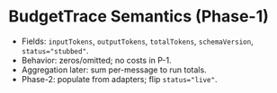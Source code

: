 # BudgetTrace Semantics (Phase-1)
- Fields: `inputTokens`, `outputTokens`, `totalTokens`, `schemaVersion`, `status="stubbed"`.
- Behavior: zeros/omitted; no costs in P-1.
- Aggregation later: sum per-message to run totals.
- Phase-2: populate from adapters; flip `status="live"`.
